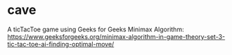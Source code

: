 # cave

A ticTacToe game using Geeks for Geeks Minimax Algorithm: https://www.geeksforgeeks.org/minimax-algorithm-in-game-theory-set-3-tic-tac-toe-ai-finding-optimal-move/
